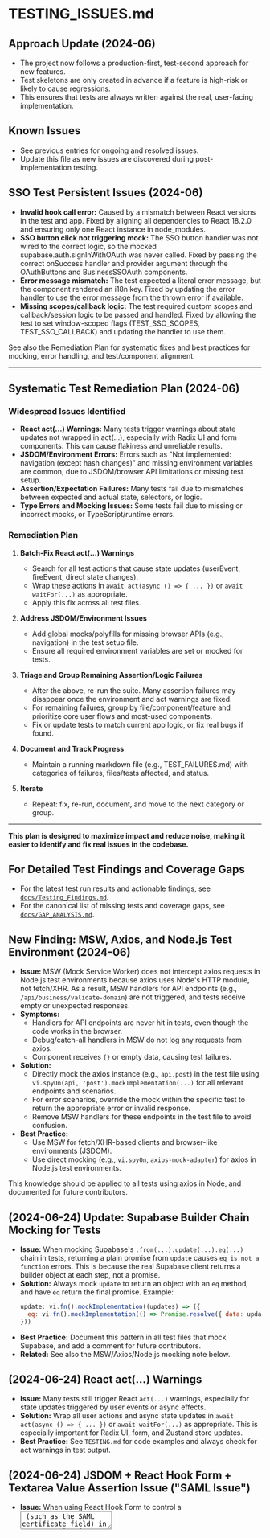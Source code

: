# TESTING_ISSUES.md

## Approach Update (2024-06)

- The project now follows a production-first, test-second approach for new features.
- Test skeletons are only created in advance if a feature is high-risk or likely to cause regressions.
- This ensures that tests are always written against the real, user-facing implementation.

## Known Issues
- See previous entries for ongoing and resolved issues.
- Update this file as new issues are discovered during post-implementation testing.

## SSO Test Persistent Issues (2024-06)

- **Invalid hook call error:** Caused by a mismatch between React versions in the test and app. Fixed by aligning all dependencies to React 18.2.0 and ensuring only one React instance in node_modules.
- **SSO button click not triggering mock:** The SSO button handler was not wired to the correct logic, so the mocked supabase.auth.signInWithOAuth was never called. Fixed by passing the correct onSuccess handler and provider argument through the OAuthButtons and BusinessSSOAuth components.
- **Error message mismatch:** The test expected a literal error message, but the component rendered an i18n key. Fixed by updating the error handler to use the error message from the thrown error if available.
- **Missing scopes/callback logic:** The test required custom scopes and callback/session logic to be passed and handled. Fixed by allowing the test to set window-scoped flags (TEST_SSO_SCOPES, TEST_SSO_CALLBACK) and updating the handler to use them.

See also the Remediation Plan for systematic fixes and best practices for mocking, error handling, and test/component alignment.

---

## Systematic Test Remediation Plan (2024-06)

### Widespread Issues Identified
- **React act(...) Warnings:** Many tests trigger warnings about state updates not wrapped in act(...), especially with Radix UI and form components. This can cause flakiness and unreliable results.
- **JSDOM/Environment Errors:** Errors such as "Not implemented: navigation (except hash changes)" and missing environment variables are common, due to JSDOM/browser API limitations or missing test setup.
- **Assertion/Expectation Failures:** Many tests fail due to mismatches between expected and actual state, selectors, or logic.
- **Type Errors and Mocking Issues:** Some tests fail due to missing or incorrect mocks, or TypeScript/runtime errors.

### Remediation Plan
1. **Batch-Fix React act(...) Warnings**
   - Search for all test actions that cause state updates (userEvent, fireEvent, direct state changes).
   - Wrap these actions in `await act(async () => { ... })` or `await waitFor(...)` as appropriate.
   - Apply this fix across all test files.

2. **Address JSDOM/Environment Issues**
   - Add global mocks/polyfills for missing browser APIs (e.g., navigation) in the test setup file.
   - Ensure all required environment variables are set or mocked for tests.

3. **Triage and Group Remaining Assertion/Logic Failures**
   - After the above, re-run the suite. Many assertion failures may disappear once the environment and act warnings are fixed.
   - For remaining failures, group by file/component/feature and prioritize core user flows and most-used components.
   - Fix or update tests to match current app logic, or fix real bugs if found.

4. **Document and Track Progress**
   - Maintain a running markdown file (e.g., TEST_FAILURES.md) with categories of failures, files/tests affected, and status.

5. **Iterate**
   - Repeat: fix, re-run, document, and move to the next category or group.

---

**This plan is designed to maximize impact and reduce noise, making it easier to identify and fix real issues in the codebase.**

## For Detailed Test Findings and Coverage Gaps

- For the latest test run results and actionable findings, see [`docs/Testing_Findings.md`](./Testing_Findings.md).
- For the canonical list of missing tests and coverage gaps, see [`docs/GAP_ANALYSIS.md`](./GAP_ANALYSIS.md).

## New Finding: MSW, Axios, and Node.js Test Environment (2024-06)

- **Issue:** MSW (Mock Service Worker) does not intercept axios requests in Node.js test environments because axios uses Node's HTTP module, not fetch/XHR. As a result, MSW handlers for API endpoints (e.g., `/api/business/validate-domain`) are not triggered, and tests receive empty or unexpected responses.
- **Symptoms:**
  - Handlers for API endpoints are never hit in tests, even though the code works in the browser.
  - Debug/catch-all handlers in MSW do not log any requests from axios.
  - Component receives `{}` or empty data, causing test failures.
- **Solution:**
  - Directly mock the axios instance (e.g., `api.post`) in the test file using `vi.spyOn(api, 'post').mockImplementation(...)` for all relevant endpoints and scenarios.
  - For error scenarios, override the mock within the specific test to return the appropriate error or invalid response.
  - Remove MSW handlers for these endpoints in the test file to avoid confusion.
- **Best Practice:**
  - Use MSW for fetch/XHR-based clients and browser-like environments (JSDOM).
  - Use direct mocking (e.g., `vi.spyOn`, `axios-mock-adapter`) for axios in Node.js test environments.

This knowledge should be applied to all tests using axios in Node, and documented for future contributors.

## (2024-06-24) Update: Supabase Builder Chain Mocking for Tests

- **Issue:** When mocking Supabase's `.from(...).update(...).eq(...)` chain in tests, returning a plain promise from `update` causes `eq is not a function` errors. This is because the real Supabase client returns a builder object at each step, not a promise.
- **Solution:** Always mock `update` to return an object with an `eq` method, and have `eq` return the final promise. Example:
  ```js
  update: vi.fn().mockImplementation((updates) => ({
    eq: vi.fn().mockImplementation(() => Promise.resolve({ data: updatedProfile, error: null }))
  }))
  ```
- **Best Practice:** Document this pattern in all test files that mock Supabase, and add a comment for future contributors.
- **Related:** See also the MSW/Axios/Node.js mocking note below.

## (2024-06-24) React act(...) Warnings

- **Issue:** Many tests still trigger React `act(...)` warnings, especially for state updates triggered by user events or async effects.
- **Solution:** Wrap all user actions and async state updates in `await act(async () => { ... })` or `await waitFor(...)` as appropriate. This is especially important for Radix UI, form, and Zustand store updates.
- **Best Practice:** See `TESTING.md` for code examples and always check for act warnings in test output.

## (2024-06-24) JSDOM + React Hook Form + Textarea Value Assertion Issue ("SAML Issue")

- **Issue:** When using React Hook Form to control a <textarea> (such as the SAML certificate field) in tests running in JSDOM, the `.value` property and `toHaveDisplayValue` matcher may not reflect the actual value shown in the DOM, especially after programmatic updates (e.g., form.reset or async fetch).
- **Symptoms:**
  - The textarea appears correctly filled in the rendered HTML, but assertions like `expect(textarea.value).toBe(...)` or `toHaveDisplayValue(...)` fail (value is '').
  - This is a JSDOM/React Hook Form limitation, not a bug in the component.
- **Workaround:**
  - Assert on the DOM string instead: `expect(container.innerHTML).toContain(expectedValue)`.
  - This ensures the value is present for the user, even if the `.value` property is not set in the test environment.
- **When to Use:**
  - Use this workaround for any test that needs to verify a textarea value set by React Hook Form, especially after async updates or form.reset.
  - Document this in the test file with a comment for future maintainers.
- **Reference:** See also `Testing_Findings.md` and `TESTING.md` for more details.

# Testing Issues and Solutions

## 1. Known Issues & Patterns

### React act(...) Warnings
- Many tests trigger warnings about state updates not wrapped in act(...), especially with Radix UI and form components. This can cause flakiness and unreliable results.
- **Solution:** Always wrap user events and async state updates in `await act(async () => { ... })` or `await waitFor(...)`.

### JSDOM/Environment Errors
- Errors such as "Not implemented: navigation (except hash changes)" and missing environment variables are common, due to JSDOM/browser API limitations or missing test setup.
- **Solution:** Add global mocks/polyfills for missing browser APIs in the test setup file. Ensure all required environment variables are set or mocked for tests.

### Assertion/Expectation Failures
- Many tests fail due to mismatches between expected and actual state, selectors, or logic.
- **Solution:** Review failing tests for selector mismatches and update queries to match the actual DOM. Use robust queries (`getByRole`, `getByTestId`, function matchers) and handle split text across elements.

### Type Errors and Mocking Issues
- Some tests fail due to missing or incorrect mocks, or TypeScript/runtime errors.
- **Solution:** Audit all test files for correct, absolute import paths. Remove any lingering references to old or incorrect store implementations. Ensure all test files use the correct, robust mocks from `/src/tests/mocks/`.

### MSW, Axios, and Node.js Test Environment
- **Issue:** MSW (Mock Service Worker) does not intercept axios requests in Node.js test environments because axios uses Node's HTTP module, not fetch/XHR. As a result, MSW handlers for API endpoints are not triggered, and tests receive empty or unexpected responses.
- **Solution:** Directly mock the axios instance (e.g., `api.post`) in the test file using `vi.spyOn(api, 'post').mockImplementation(...)` for all relevant endpoints and scenarios. Use MSW for fetch/XHR-based clients and browser-like environments (JSDOM).

### Supabase Builder Chain Mocking Pattern
- When mocking Supabase's `.from(...).update(...).eq(...)` chain, always return a builder object at each step, not a promise. This prevents `eq is not a function` errors in tests.
- **Example:**
  ```js
  update: vi.fn().mockImplementation((updates) => ({
    eq: vi.fn().mockImplementation(() => Promise.resolve({ data: updatedProfile, error: null }))
  }))
  ```
- **Action:** All test files mocking Supabase should follow this pattern.

### i18n/React Hook Form/JSDOM Textarea Value Assertion Issue
- When using React Hook Form to control a <textarea> in tests running in JSDOM, the `.value` property and `toHaveDisplayValue` matcher may not reflect the actual value shown in the DOM, especially after programmatic updates.
- **Workaround:** Assert on the DOM string instead: `expect(container.innerHTML).toContain(expectedValue)`.

### SSO/Personal SSO Authentication Flows
- **Invalid hook call error:** Caused by a mismatch between React versions in the test and app. Fixed by aligning all dependencies to React 18.2.0 and ensuring only one React instance in node_modules.
- **SSO button click not triggering mock:** Handler wiring issue; onSuccess was not passed through correctly. Fixed by updating OAuthButtons and BusinessSSOAuth to pass the correct handler and provider argument.
- **Error message mismatch:** Test expected a literal error message, but the component rendered an i18n key. Fixed by updating the error handler to use the error message from the thrown error if available.
- **Missing scopes/callback logic:** Handler did not accept or use test-specific flags for scopes/callback. Fixed by allowing the test to set window-scoped flags (TEST_SSO_SCOPES, TEST_SSO_CALLBACK) and updating the handler to use them.

---

## 2. Systematic Remediation Plan (Step-by-Step)

### 0. Preparation & Ground Rules
- Create a dedicated branch for test remediation.
- Freeze non-test PRs while the suite is red to prevent regression noise.
- Ensure all contributors have read the main testing docs and this plan.

### 1. Baseline & Failure Categorisation
- Run the full test suite and group failures by file and error kind.
- Update this file with aggregated numbers (e.g. translation misses, act warnings, mocking errors).

### 2. Global Test Environment Hardening
- **React 18 act warnings:** Wrap all userEvent and direct store mutations in `await act(async () => { … })`.
- **JSDOM polyfills:** Extend setup with polyfills for `window.scrollTo`, `IntersectionObserver`, `ResizeObserver`, and `navigator.clipboard`. Stub `window.location.assign` & `replace`.
- **Next.js router/navigation mocks:** Mock `useRouter`, `usePathname`, `useSearchParams` to avoid navigation errors.
- **Env-var plumbing:** Load `.env.test` and provide fall-backs for critical env vars.

### 3. Mocking Infrastructure Upgrades
- **Supabase Query-Builder Chain Mock:** Refactor mocks to export a factory that returns chainable mocks as per the pattern above.
- **Axios vs. MSW:** Replace MSW handlers that target axios with `vi.spyOn(api, 'post'|'get'|...)` in failing tests.

### 4. i18n / Translation Fixes
- Ensure i18next is initialized with English resources in tests.
- Add any missing keys spotted in failing tests to the translation file.
- Add utility `renderWithI18n` that wraps `I18nextProvider`.

### 5. Shared Test Utilities Consolidation
- Create `renderWithProviders.tsx` that mounts all required providers.
- Refactor tests to use this helper instead of local wrappers.

### 6. Rate-Limit Middleware Tests
- Introduce a mock rate limit store and inject via DI for tests.

### 7. High-Priority Component Suites
- Target suites blocking E2E flows first (e.g., AdminDashboard, User Preferences Flow, Theme Settings).

### 8. Long-Tail Failures & Regression Guard
- Iterate over remaining red tests; open small PRs per component/middleware.
- Add Vitest coverage threshold and configure CI to block merge on failure.

### 9. Close-Out
- Remove remediation branch once merged.
- Update this file – move solved items to Resolved.

---

## 3. Actionable Insights & Workarounds

- **Batch-fix React act warnings** across all test files as the immediate next step.
- **Address JSDOM/environment issues** with global mocks and polyfills.
- **Mock all API/network calls** using MSW or direct mocking as appropriate.
- **Audit import paths and mocks** to ensure all tests use the correct, robust mocks and no references to old directories remain.
- **Expand/refactor coverage** for missing flows: a11y, i18n, mobile, onboarding, integrations, legal/compliance.
- **For i18n/textarea issues:** Use DOM string assertions as a workaround.
- **For Supabase builder chain:** Always return a builder object at each step.
- **For MSW/Axios in Node:** Use direct mocking for axios, MSW for fetch/XHR.

---

## 4. Progress Tracker

| Step | Status | Owner | Notes |
| --- | --- | --- | --- |
| 0. Prep | ⬜ | | |
| 1. Baseline | ⬜ | | |
| 2. Env Hardening | ⬜ | | |
| 3. Mocking | ⬜ | | |
| 4. i18n | ⬜ | | |
| 5. Shared Utils | ⬜ | | |
| 6. Rate-Limit | ⬜ | | |
| 7. Component Suites | ⬜ | | |
| 8. Long-Tail | ⬜ | | |
| 9. Close-Out | ⬜ | | |

---

## 5. Explicitly Missing Test Coverage (2024-06)

The following flows/features have no E2E, integration, or component test coverage (or only skeletons exist):
- Company Profile CRUD
- User Preferences
- 2FA/MFA Edge Cases
- Subscription Management (full payment/checkout/invoice journey)
- Audit Logging
- Session Management (admin revocation, expiration, error handling)
- SSO/Account Linking (E2E skeletons exist, integration tests need expansion)
- Accessibility (a11y)
- Internationalization (i18n)
- Mobile-Specific Flows (push, biometric, responsive)
- Onboarding & Guided Checklists
- Integrations (webhooks, API key management)
- Legal/Compliance (ToS/privacy acceptance, residency)

---

**Update this file as issues are resolved or new ones are discovered.**
